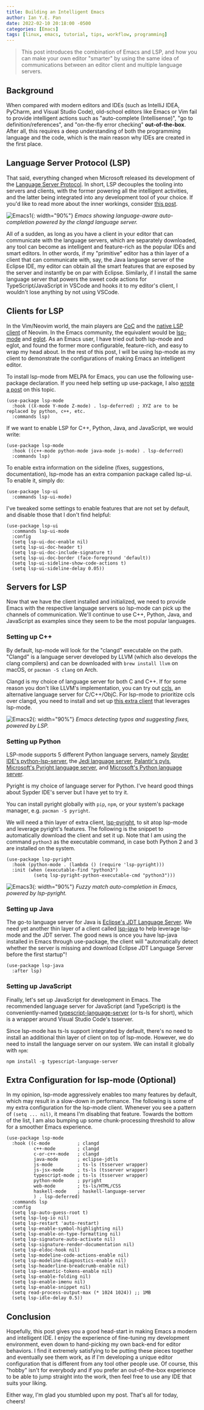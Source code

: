 ```yaml
---
title: Building an Intelligent Emacs
author: Ian Y.E. Pan
date: 2022-02-10 20:18:00 -0500
categories: [Emacs]
tags: [linux, emacs, tutorial, tips, workflow, programming]
---
```


> This post introduces the combination of Emacs and LSP, and how you
> can make your own editor "smarter" by using the same idea of
> communications between an editor client and multiple language
> servers.

## Background

When compared with modern editors and IDEs (such as IntelliJ IDEA,
PyCharm, and Visual Studio Code), old-school editors like Emacs or Vim
fail to provide intelligent actions such as "auto-complete
(Intellisense)", "go to definition/references", and "on-the-fly error
checking" **out-of-the-box**. After all, this requires a deep
understanding of both the programming language and the code, which is
the main reason why IDEs are created in the first place.

## Language Server Protocol (LSP)

That said, everything changed when Microsoft released its development
of the [Language Server
Protocol](https://microsoft.github.io/language-server-protocol/). In
short, LSP decouples the tooling into servers and clients, with the
former powering all the intelligent activities, and the latter being
integrated into any development tool of your choice. If you'd like to
read more about the inner workings, consider [this
post](https://microsoft.github.io/language-server-protocol/overviews/lsp/overview/).


![Emacs1](/images/emacs-ide1.png){: width="90%"}
_Emacs showing language-aware auto-completion powered by the clangd language server._

All of a sudden, as long as you have a client in your editor that can
communicate with the language servers, which are separately
downloaded, any tool can become as intelligent and feature-rich as the
popular IDEs and smart editors. In other words, if my "primitive"
editor has a thin layer of a client that can communicate with, say,
the Java language server of the Eclipse IDE, my editor can obtain all
the smart features that are exposed by the server and instantly be on
par with Eclipse. Similarly, if I install the same language server
that powers the sweet code actions for TypeScript/JavaScript in VSCode
and hooks it to my editor's client, I wouldn't lose anything by not
using VSCode.

## Clients for LSP

In the Vim/Neovim world, the main players are
[CoC](https://github.com/neoclide/coc.nvim) and the [native LSP
client](https://github.com/neovim/nvim-lspconfig) of Neovim. In the
Emacs community, the equivalent would be
[lsp-mode](https://github.com/emacs-lsp/lsp-mode) and
[eglot](https://github.com/joaotavora/eglot). As an Emacs user, I have
tried out both lsp-mode and eglot, and found the former more
configurable, feature-rich, and easy to wrap my head about. In the
rest of this post, I will be using lsp-mode as my client to
demonstrate the configurations of making Emacs an intelligent editor.

To install lsp-mode from MELPA for Emacs, you can use the following
use-package declaration. If you need help setting up use-package, I
also [wrote a post](../setting-up-use-package) on this topic.

```emacs-lisp
(use-package lsp-mode
  :hook ((X-mode Y-mode Z-mode) . lsp-deferred) ; XYZ are to be replaced by python, c++, etc.
  :commands lsp)
```

If we want to enable LSP for C++, Python, Java, and JavaScript, we
would write:

```emacs-lisp
(use-package lsp-mode
  :hook ((c++-mode python-mode java-mode js-mode) . lsp-deferred)
  :commands lsp)
```

To enable extra information on the sideline (fixes, suggestions,
documentation), lsp-mode has an extra companion package called
lsp-ui. To enable it, simply do:

```emacs-lisp
(use-package lsp-ui
  :commands lsp-ui-mode)
```

I've tweaked some settings to enable features that are not
set by default, and disable those that I don't find helpful:

```emacs-lisp
(use-package lsp-ui
  :commands lsp-ui-mode
  :config
  (setq lsp-ui-doc-enable nil)
  (setq lsp-ui-doc-header t)
  (setq lsp-ui-doc-include-signature t)
  (setq lsp-ui-doc-border (face-foreground 'default))
  (setq lsp-ui-sideline-show-code-actions t)
  (setq lsp-ui-sideline-delay 0.05))
```

## Servers for LSP

Now that we have the client installed and initialized, we need to
provide Emacs with the respective language servers so lsp-mode can
pick up the channels of communication. We'll continue to use C++,
Python, Java, and JavaScript as examples since they seem to be the
most popular languages.

### Setting up C++ 

By default, lsp-mode will look for the "clangd" executable on the
path. "Clangd" is a language server developed by LLVM (which also
develops the clang compilers) and can be downloaded with `brew install
llvm` on macOS, or `pacman -S clang` on Arch.

Clangd is my choice of language server for both C and C++. If for some
reason you don't like LLVM's implementation, you can try out
[ccls](https://github.com/MaskRay/ccls), an alternative language
server for C/C++/ObjC. For lsp-mode to prioritize ccls over clangd,
you need to install and set up [this extra
client](https://github.com/emacs-lsp/emacs-ccls) that leverages
lsp-mode.


![Emacs2](/images/emacs-ide2.png){: width="90%"}
_Emacs detecting typos and suggesting fixes, powered by LSP._

### Setting up Python

LSP-mode supports 5 different Python language servers, namely [Spyder
IDE's
python-lsp-server](https://github.com/python-lsp/python-lsp-server),
the [Jedi language
server](https://github.com/pappasam/jedi-language-server), [Palantir's
pyls](https://github.com/palantir/python-language-server),
[Microsoft's Pyright language
server](https://github.com/microsoft/pyright), and [Microsoft's Python
language server](https://github.com/Microsoft/python-language-server).

Pyright is my choice of language server for Python. I've heard good
things about Sypder IDE's server but I have yet to try it.

You can install pyright globally with `pip`, `npm`, or your system's
package manager, e.g. `pacman -S pyright`.

We will need a thin layer of extra client,
[lsp-pyright](https://emacs-lsp.github.io/lsp-pyright/), to sit atop
lsp-mode and leverage pyright's features. The following is the snippet
to automatically download the client and set it up. Note that I am
using the command `python3` as the executable command, in case both
Python 2 and 3 are installed on the system.

```emacs-lisp
(use-package lsp-pyright
  :hook (python-mode . (lambda () (require 'lsp-pyright)))
  :init (when (executable-find "python3")
          (setq lsp-pyright-python-executable-cmd "python3")))
```

![Emacs3](/images/emacs-ide3.png){: width="90%"}
_Fuzzy match auto-completion in Emacs, powered by lsp-pyright._

### Setting up Java

The go-to language server for Java is [Eclipse's JDT Language
Server](https://projects.eclipse.org/projects/eclipse.jdt.ls). We need
yet another thin layer of a client called
[lsp-java](https://emacs-lsp.github.io/lsp-java/) to help leverage
lsp-mode and the JDT server. The good news is once you have lsp-java
installed in Emacs through use-package, the client will "automatically
detect whether the server is missing and download Eclipse JDT Language
Server before the first startup"!

```emacs-lisp
(use-package lsp-java
  :after lsp)
```

### Setting up JavaScript

Finally, let's set up JavaScript for development in Emacs. The
recommended language server for JavaScript (and TypeScript) is the
conveniently-named
[typescript-language-server](https://github.com/typescript-language-server/typescript-language-server)
(or ts-ls for short), which is a wrapper around Visual Studio Code's
tsserver.

Since lsp-mode has ts-ls support integrated by default, there's no
need to install an additional thin layer of client on top of
lsp-mode. However, we do need to install the language server on our
system. We can install it globally with `npm`:

```
npm install -g typescript-language-server
```

## Extra Configuration for lsp-mode (Optional)

In my opinion, lsp-mode aggressively enables too many features by
default, which may result in a slow-down in performance. The following is
some of my extra configuration for the lsp-mode client. Whenever you
see a pattern of `(setq ... nil)`, it means I'm disabling that
feature. Towards the bottom of the list, I am also bumping up some
chunk-processing threshold to allow for a smoother Emacs experience.

```emacs-lisp
(use-package lsp-mode
  :hook ((c-mode          ; clangd
          c++-mode        ; clangd
          c-or-c++-mode   ; clangd
          java-mode       ; eclipse-jdtls
          js-mode         ; ts-ls (tsserver wrapper)
          js-jsx-mode     ; ts-ls (tsserver wrapper)
          typescript-mode ; ts-ls (tsserver wrapper)
          python-mode     ; pyright
          web-mode        ; ts-ls/HTML/CSS
          haskell-mode    ; haskell-language-server
          ) . lsp-deferred)
  :commands lsp
  :config
  (setq lsp-auto-guess-root t)
  (setq lsp-log-io nil)
  (setq lsp-restart 'auto-restart)
  (setq lsp-enable-symbol-highlighting nil)
  (setq lsp-enable-on-type-formatting nil)
  (setq lsp-signature-auto-activate nil)
  (setq lsp-signature-render-documentation nil)
  (setq lsp-eldoc-hook nil)
  (setq lsp-modeline-code-actions-enable nil)
  (setq lsp-modeline-diagnostics-enable nil)
  (setq lsp-headerline-breadcrumb-enable nil)
  (setq lsp-semantic-tokens-enable nil)
  (setq lsp-enable-folding nil)
  (setq lsp-enable-imenu nil)
  (setq lsp-enable-snippet nil)
  (setq read-process-output-max (* 1024 1024)) ;; 1MB
  (setq lsp-idle-delay 0.5))
```

## Conclusion

Hopefully, this post gives you a good head-start in making Emacs a
modern and intelligent IDE. I enjoy the experience of fine-tuning my
development environment, even down to hand-picking my own back-end for
editor behaviors. I find it extremely satisfying to be putting these
pieces together and eventually see them work, as if I'm developing a
unique editor configuration that is different from any tool other people
use. Of course, this "hobby" isn't for everybody and if you prefer an
out-of-the-box experience to be able to jump straight into the work,
then feel free to use any IDE that suits your liking.

Either way, I'm glad you stumbled upon my post. That's all for today,
cheers!

